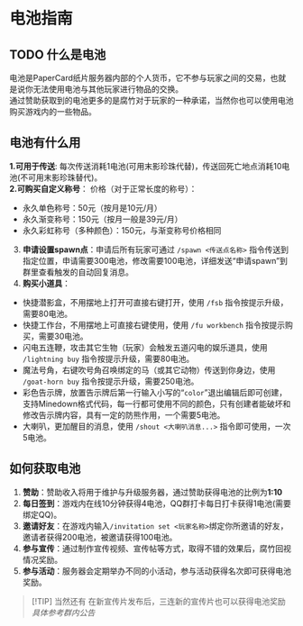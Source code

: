 # 电池指南

## TODO 什么是电池
电池是PaperCard纸片服务器内部的个人货币，它不参与玩家之间的交易，也就是说你无法使用电池与其他玩家进行物品的交换。  
通过赞助获取到的电池更多的是腐竹对于玩家的一种承诺，当然你也可以使用电池购买游戏内的一些物品。

## 电池有什么用

**1.可用于传送**:
每次传送消耗1电池(可用末影珍珠代替)，传送回死亡地点消耗10电池(不可用末影珍珠替代)。  
**2.可购买自定义称号**：
价格（对于正常长度的称号）：
- 永久单色称号：50元（按月是10元/月）
- 永久渐变称号：150元（按月一般是39元/月）
- 永久彩虹称号（多种颜色）：150元，与渐变称号价格相同
3. **申请设置spawn点**：申请后所有玩家可通过 `/spawn <传送点名称>` 指令传送到指定位置，申请需要300电池，修改需要100电池，详细发送“申请spawn”到群里查看触发的自动回复消息。
4. **购买小道具**：
- 快捷潜影盒，不用摆地上打开可直接右键打开，使用 `/fsb` 指令按提示升级，需要80电池。
- 快捷工作台，不用摆地上可直接右键使用，使用 `/fu workbench` 指令按提示购买，需要30电池。
- 闪电五连鞭，攻击其它生物（玩家）会触发五道闪电的娱乐道具，使用 `/lightning buy` 指令按提示升级，需要80电池。
- 魔法号角，右键吹号角召唤绑定的马（或其它动物）传送到你身边，使用 `/goat-horn buy` 指令按提示升级，需要250电池。
- 彩色告示牌，放置告示牌后第一行输入小写的“`color`”退出编辑后即可创建，支持Minedown格式代码，每一行都可使用不同的颜色，只有创建者能破坏和修改告示牌内容，具有一定的防熊作用，一个需要5电池。
- 大喇叭，更加醒目的消息，使用 `/shout <大喇叭消息...>` 指令即可使用，一次5电池。


## 如何获取电池
1. **赞助**：赞助收入将用于维护与升级服务器，通过赞助获得电池的比例为**1:10**
2. **每日签到**：游戏内在线10分钟获得4电池，QQ群打卡每日打卡获得1电池(需要绑定QQ)。
3. **邀请好友**：在游戏内输入`/invitation set <玩家名称>`绑定你所邀请的好友，邀请者获得200电池，被邀请获得100电池。
4. **参与宣传**：通过制作宣传视频、宣传帖等方式，取得不错的效果后，腐竹回视情况奖励。
5. **参与活动**：服务器会定期举办不同的小活动，参与活动获得名次即可获得电池奖励。
> [!TIP] 当然还有
>在新宣传片发布后，三连新的宣传片也可以获得电池奖励  
>*具体参考群内公告*